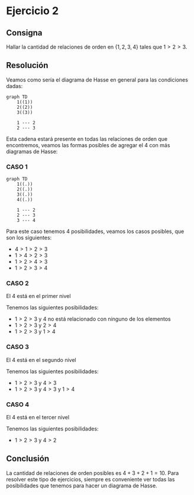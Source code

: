 # Ejercicio 2

## Consigna

Hallar la cantidad de relaciones de orden en $\{1, 2, 3, 4\}$ tales que $1 > 2 > 3$.

## Resolución

Veamos como sería el diagrama de Hasse en general para las condiciones dadas:

```mermaid
graph TD
    1((1))
    2((2))
    3((3))

    1 --- 2
    2 --- 3
```

Esta cadena estará presente en todas las relaciones de orden que encontremos, veamos las formas posibles de agregar el 4 con más diagramas de Hasse:

### CASO 1

```mermaid
graph TD
    1((.))
    2((.))
    3((.))
    4((.))

    1 --- 2
    2 --- 3
    3 --- 4
```

Para este caso tenemos 4 posibilidades, veamos los casos posibles, que son los siguientes:

- $4 > 1 > 2 > 3$
- $1 > 4 > 2 > 3$
- $1 > 2 > 4 > 3$
- $1 > 2 > 3 > 4$

### CASO 2

El 4 está en el primer nivel

Tenemos las siguientes posibilidades:

- $1 > 2 > 3$ y $4$ no está relacionado con ninguno de los elementos
- $1 > 2 > 3$ y $2 > 4$
- $1 > 2 > 3$ y $1 > 4$

### CASO 3

El 4 está en el segundo nivel

Tenemos las siguientes posibilidades:

- $1 > 2 > 3$ y $4 > 3$
- $1 > 2 > 3$ y $4 > 3$ y $1 > 4$

### CASO 4

El 4 está en el tercer nivel

Tenemos las siguientes posibilidades:

- $1 > 2 > 3$ y $4 > 2$

## Conclusión

La cantidad de relaciones de orden posibles es $4 + 3 + 2 + 1 = 10$. Para resolver este tipo de ejercicios, siempre es conveniente ver todas las posibilidades que tenemos para hacer un diagrama de Hasse.

